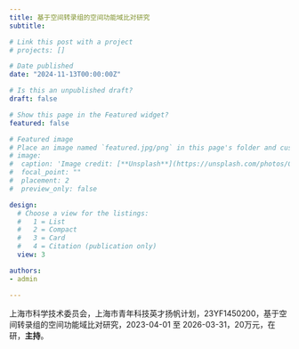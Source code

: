 ```yaml
---
title: 基于空间转录组的空间功能域⽐对研究
subtitle: 

# Link this post with a project
# projects: []

# Date published
date: "2024-11-13T00:00:00Z"

# Is this an unpublished draft?
draft: false

# Show this page in the Featured widget?
featured: false

# Featured image
# Place an image named `featured.jpg/png` in this page's folder and customize its options here.
# image:
#  caption: 'Image credit: [**Unsplash**](https://unsplash.com/photos/CpkOjOcXdUY)'
#  focal_point: ""
#  placement: 2
#  preview_only: false

design:
  # Choose a view for the listings:
  #   1 = List
  #   2 = Compact
  #   3 = Card
  #   4 = Citation (publication only)
  view: 3

authors:
- admin

---
```


上海市科学技术委员会，上海市青年科技英才扬帆计划，23YF1450200，基于空间转录组的空间功能域⽐对研究，2023-04-01 至 2026-03-31，20万元，在研，**主持**。